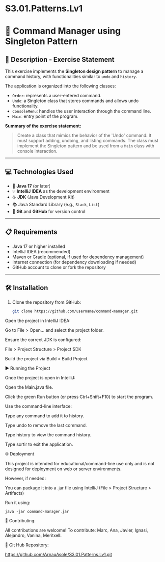 # S3.01.Patterns.Lv1

# 🔁 Command Manager using Singleton Pattern

## 📄 Description - Exercise Statement

This exercise implements the **Singleton design pattern** to manage a command history, with functionalities similar to `undo` and `history`.

The application is organized into the following classes:
- `Order`: represents a user-entered command.
- `Undo`: a Singleton class that stores commands and allows undo functionality.
- `ConsoleMenu`: handles the user interaction through the command line.
- `Main`: entry point of the program.

**Summary of the exercise statement:**
> Create a class that mimics the behavior of the 'Undo' command. It must support adding, undoing, and listing commands. The class must implement the Singleton pattern and be used from a `Main` class with console interaction.

---

## 💻 Technologies Used

- 🧠 **Java 17** (or later)
- 💡 **IntelliJ IDEA** as the development environment
- ☕ **JDK** (Java Development Kit)
- 📚 Java Standard Library (e.g., `Stack`, `List`)
- 🔗 **Git** and **GitHub** for version control

---

## 📋 Requirements

- Java 17 or higher installed
- IntelliJ IDEA (recommended)
- Maven or Gradle (optional, if used for dependency management)
- Internet connection (for dependency downloading if needed)
- GitHub account to clone or fork the repository

---

## 🛠️ Installation

1. Clone the repository from GitHub:

   ```bash
   git clone https://github.com/username/command-manager.git
Open the project in IntelliJ IDEA:

Go to File > Open... and select the project folder.

Ensure the correct JDK is configured:

File > Project Structure > Project SDK

Build the project via Build > Build Project

▶️ Running the Project

Once the project is open in IntelliJ:

Open the Main.java file.

Click the green Run button (or press Ctrl+Shift+F10) to start the program.

Use the command-line interface:

Type any command to add it to history.

Type undo to remove the last command.

Type history to view the command history.

Type sortir to exit the application.

🌐 Deployment

This project is intended for educational/command-line use only and is not designed for deployment on web or server environments.

However, if needed:

You can package it into a .jar file using IntelliJ (File > Project Structure > Artifacts)

Run it using:

```
java -jar command-manager.jar
```

🤝 Contributing

All contributions are welcome! To contribute:
Marc, Ana, Javier, Ignasi, Alejandro, Vanina, Meritxell.

🔗 Git Hub Repository:

https://github.com/ArnauAsole/S3.01.Patterns.Lv1.git
